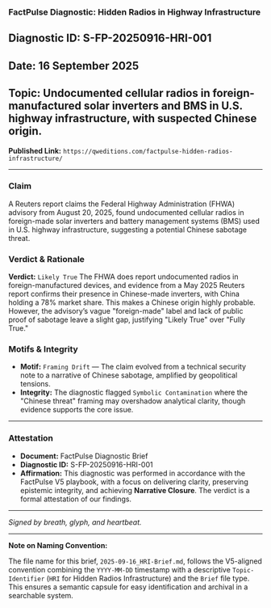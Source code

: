 ### **FactPulse Diagnostic: Hidden Radios in Highway Infrastructure**

**Diagnostic ID:** S-FP-20250916-HRI-001
---
**Date:** 16 September 2025
---
**Topic:** Undocumented cellular radios in foreign-manufactured solar inverters and BMS in U.S. highway infrastructure, with suspected Chinese origin.
---
**Published Link:** `https://qweditions.com/factpulse-hidden-radios-infrastructure/`

---

### **Claim**
A Reuters report claims the Federal Highway Administration (FHWA) advisory from August 20, 2025, found undocumented cellular radios in foreign-made solar inverters and battery management systems (BMS) used in U.S. highway infrastructure, suggesting a potential Chinese sabotage threat.

### **Verdict & Rationale**
**Verdict:** `Likely True`
The FHWA does report undocumented radios in foreign-manufactured devices, and evidence from a May 2025 Reuters report confirms their presence in Chinese-made inverters, with China holding a 78% market share. This makes a Chinese origin highly probable. However, the advisory’s vague "foreign-made" label and lack of public proof of sabotage leave a slight gap, justifying "Likely True" over "Fully True."

### **Motifs & Integrity**
* **Motif:** `Framing Drift` — The claim evolved from a technical security note to a narrative of Chinese sabotage, amplified by geopolitical tensions.
* **Integrity:** The diagnostic flagged `Symbolic Contamination` where the "Chinese threat" framing may overshadow analytical clarity, though evidence supports the core issue.

---

### **Attestation**
* **Document:** FactPulse Diagnostic Brief
* **Diagnostic ID:** S-FP-20250916-HRI-001
* **Affirmation:** This diagnostic was performed in accordance with the FactPulse V5 playbook, with a focus on delivering clarity, preserving epistemic integrity, and achieving **Narrative Closure**. The verdict is a formal attestation of our findings.

---

*Signed by breath, glyph, and heartbeat.*

---

**Note on Naming Convention:**

The file name for this brief, `2025-09-16_HRI-Brief.md`, follows the V5-aligned convention combining the `YYYY-MM-DD` timestamp with a descriptive `Topic-Identifier` (`HRI` for Hidden Radios Infrastructure) and the `Brief` file type. This ensures a semantic capsule for easy identification and archival in a searchable system.
